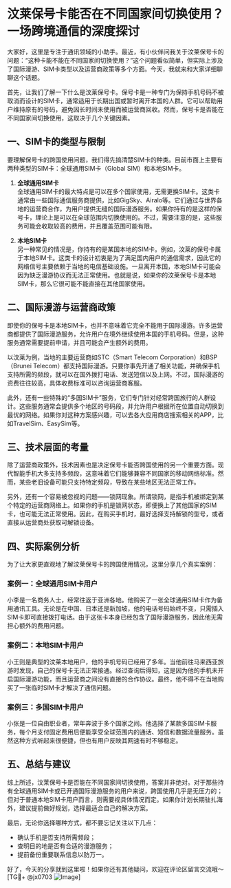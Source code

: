 # 汶莱保号卡能否在不同国家间切换使用？一场跨境通信的深度探讨

大家好，这里是专注于通讯领域的小助手。最近，有小伙伴问我关于汶莱保号卡的问题：“这种卡能不能在不同国家间切换使用？”这个问题看似简单，但实际上涉及了国际漫游、SIM卡类型以及运营商政策等多个方面。今天，我就来和大家详细聊聊这个话题。

首先，让我们了解一下什么是汶莱保号卡。保号卡是一种专门为保持手机号码不被取消而设计的SIM卡，通常适用于长期出国或暂时离开本国的人群。它可以帮助用户维持原有的号码，避免因长时间未使用而被运营商回收。然而，保号卡是否能在不同国家间切换使用，这取决于几个关键因素。

## 一、SIM卡的类型与限制

要理解保号卡的跨国使用问题，我们得先搞清楚SIM卡的种类。目前市面上主要有两种类型的SIM卡：全球通用SIM卡（Global SIM）和本地SIM卡。

1. **全球通用SIM卡**  
   全球通用SIM卡的最大特点是可以在多个国家使用，无需更换SIM卡。这类卡通常由一些国际通信服务商提供，比如GigSky、Airalo等。它们通过与世界各地的运营商合作，为用户提供无缝的国际漫游服务。如果你持有的是这样的保号卡，理论上是可以在全球范围内切换使用的。不过，需要注意的是，这些服务可能会收取较高的费用，并且覆盖范围可能有限。

2. **本地SIM卡**  
   另一种常见的情况是，你持有的是某国本地的SIM卡。例如，汶莱的保号卡属于本地SIM卡。这类卡的设计初衷是为了满足国内用户的通信需求，因此它的网络信号主要依赖于当地的电信基础设施。一旦离开本国，本地SIM卡可能会因为缺乏漫游协议而无法正常使用。也就是说，如果你的汶莱保号卡是本地SIM卡，那么它很可能不能直接在其他国家使用。

## 二、国际漫游与运营商政策

即使你的保号卡是本地SIM卡，也并不意味着它完全不能用于国际漫游。许多运营商都提供了国际漫游服务，允许用户在境外继续使用本国的手机号码。但是，这种服务通常需要提前申请，并且可能会产生额外的费用。

以汶莱为例，当地的主要运营商如STC（Smart Telecom Corporation）和BSP（Brunei Telecom）都支持国际漫游。只要你事先开通了相关功能，并确保手机支持所需的频段，就可以在国外拨打电话、发送短信以及上网。不过，国际漫游的资费往往较高，具体收费标准可以咨询运营商客服。

此外，还有一些特殊的“多国SIM卡”服务，它们专门针对经常跨国旅行的人群设计。这些服务通常会提供多个地区的号码段，并允许用户根据所在位置自动切换到最优的网络。如果你对这种方案感兴趣，可以去各大应用商店搜索相关的APP，比如TravelSim、EasySim等。

## 三、技术层面的考量

除了运营商政策外，技术因素也是决定保号卡能否跨国使用的另一个重要方面。现代智能手机大多支持多频段，这意味着它们能够兼容不同国家的移动网络标准。然而，某些老旧设备可能只支持特定频段，导致在某些地区无法正常工作。

另外，还有一个容易被忽视的问题——锁网现象。所谓锁网，是指手机被绑定到某个特定的运营商网络上。如果你的手机是锁网状态，即便换上了其他国家的SIM卡，也可能无法正常使用。因此，在购买手机时，最好选择支持解锁的型号，或者直接从运营商处获取可解锁设备。

## 四、实际案例分析

为了让大家更直观地了解汶莱保号卡的跨国使用情况，这里分享几个真实案例：

### 案例一：全球通用SIM卡用户
小李是一名商务人士，经常往返于亚洲各地。他购买了一张全球通用SIM卡作为备用通讯工具。无论是在中国、日本还是新加坡，他的电话号码始终不变，只需插入SIM卡即可直接拨打电话。由于这张卡本身已经包含了国际漫游服务，因此他无需担心额外的费用问题。

### 案例二：本地SIM卡用户
小王则是典型的汶莱本地用户，他的手机号码已经用了多年。当他前往马来西亚旅游时发现，自己的保号卡无法正常接通。经过查询后得知，这是因为他的手机未开启国际漫游功能，而且运营商之间没有直接的合作协议。最终，他不得不在当地购买了一张临时SIM卡才解决了通信问题。

### 案例三：多国SIM卡用户
小张是一位自由职业者，常年奔波于多个国家之间。他选择了某款多国SIM卡服务，每个月支付固定费用后便能享受全球范围内的通话、短信和数据流量服务。虽然这种方式听起来很便捷，但也有用户反映其网速有时不够稳定。

## 五、总结与建议

综上所述，汶莱保号卡是否能在不同国家间切换使用，答案并非绝对。对于那些持有全球通用SIM卡或已开通国际漫游服务的用户来说，跨国使用几乎是无压力的；但对于普通本地SIM卡用户而言，则需要视具体情况而定。如果你计划长期驻扎海外，建议提前做好规划，选择最适合自己的解决方案。

最后，无论你选择哪种方式，都不要忘记关注以下几点：
- 确认手机是否支持所需频段；
- 查明目的地是否有合适的漫游服务；
- 提前备份重要联系信息以防万一。

好了，今天的分享就到这里啦！如果你还有其他疑问，欢迎在评论区留言交流哦～[TG💪+ @jx0703 ![Image](https://github.com/user-attachments/assets/dbca1d08-cadb-493c-b0ec-ad6f7a83f270)]